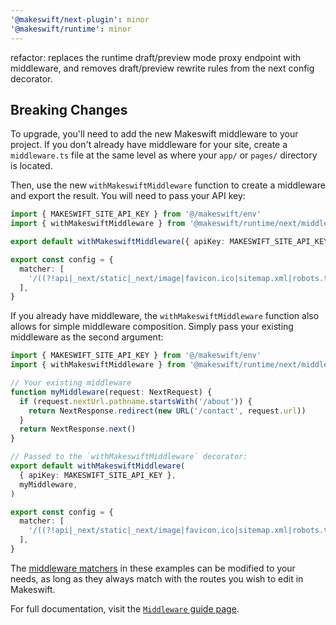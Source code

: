 ```yaml
---
'@makeswift/next-plugin': minor
'@makeswift/runtime': minor
---
```


refactor: replaces the runtime draft/preview mode proxy endpoint with
middleware, and removes draft/preview rewrite rules from the next config
decorator.

## Breaking Changes

To upgrade, you'll need to add the new Makeswift middleware to your project. If
you don't already have middleware for your site, create a `middleware.ts` file
at the same level as where your `app/` or `pages/` directory is located.

Then, use the new `withMakeswiftMiddleware` function to create a middleware and
export the result. You will need to pass your API key:

```ts
import { MAKESWIFT_SITE_API_KEY } from '@/makeswift/env'
import { withMakeswiftMiddleware } from '@makeswift/runtime/next/middleware'

export default withMakeswiftMiddleware({ apiKey: MAKESWIFT_SITE_API_KEY })

export const config = {
  matcher: [
    '/((?!api|_next/static|_next/image|favicon.ico|sitemap.xml|robots.txt).*)',
  ],
}
```

If you already have middleware, the `withMakeswiftMiddleware` function also
allows for simple middleware composition. Simply pass your existing middleware
as the second argument:

```ts
import { MAKESWIFT_SITE_API_KEY } from '@/makeswift/env'
import { withMakeswiftMiddleware } from '@makeswift/runtime/next/middleware'

// Your existing middleware
function myMiddleware(request: NextRequest) {
  if (request.nextUrl.pathname.startsWith('/about')) {
    return NextResponse.redirect(new URL('/contact', request.url))
  }
  return NextResponse.next()
}

// Passed to the `withMakeswiftMiddleware` decorator:
export default withMakeswiftMiddleware(
  { apiKey: MAKESWIFT_SITE_API_KEY },
  myMiddleware,
)

export const config = {
  matcher: [
    '/((?!api|_next/static|_next/image|favicon.ico|sitemap.xml|robots.txt).*)',
  ],
}
```

The [middleware matchers](https://nextjs.org/docs/app/building-your-application/routing/middleware#matcher)
in these examples can be modified to your needs, as long as they always match
with the routes you wish to edit in Makeswift.

For full documentation, visit the [`Middleware` guide page](https://docs.makeswift.com/developer/guides/middleware).
